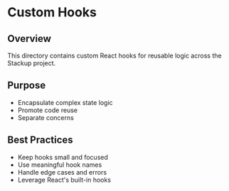 # Custom Hooks

## Overview
This directory contains custom React hooks for reusable logic across the Stackup project.

## Purpose
- Encapsulate complex state logic
- Promote code reuse
- Separate concerns

## Best Practices
- Keep hooks small and focused
- Use meaningful hook names
- Handle edge cases and errors
- Leverage React's built-in hooks
